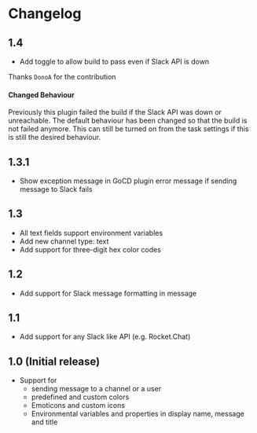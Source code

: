 Changelog
===========

1.4
---

 * Add toggle to allow build to pass even if Slack API is down
   
 Thanks `DonoA` for the contribution

#### Changed Behaviour

 Previously this plugin failed the build if the Slack API was down or unreachable. The default
 behaviour has been changed so that the build is not failed anymore. This can still be turned on
 from the task settings if this is still the desired behaviour.
 
1.3.1
-----

 * Show exception message in GoCD plugin error message if sending message to Slack fails

1.3
---

 * All text fields support environment variables
 * Add new channel type: text
 * Add support for three-digit hex color codes

1.2
---

 * Add support for Slack message formatting in message

1.1
---

 * Add support for any Slack like API (e.g. Rocket.Chat)

1.0 (Initial release)
---------------------

 * Support for
   * sending message to a channel or a user
   * predefined and custom colors
   * Emoticons and custom icons
   * Environmental variables and properties in display name, message and title